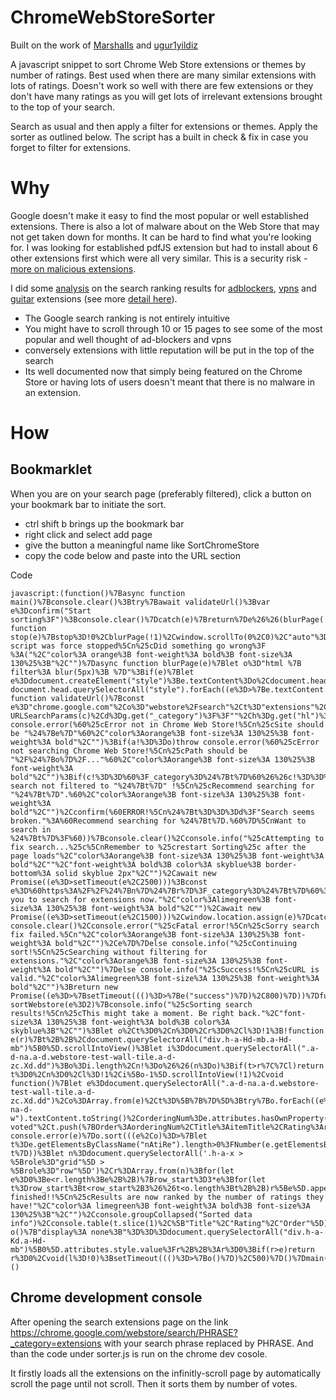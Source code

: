 # ChromeWebStoreSorter
Built on the work of [MarshaIIs](https://github.com/MarshaIIs) and [ugur1yildiz](https://github.com/ugur1yildiz)

A javascript snippet to sort Chrome Web Store extensions or themes by number of ratings.
Best used when there are many similar extensions with lots of ratings. Doesn't work so well with there are few extensions or they don't have many ratings as you will get lots of irrelevant extensions brought to the top of your search. 

Search as usual and then apply a filter for extensions or themes. Apply the sorter as outlined below. The script has a built in check & fix in case you forget to filter for extensions.

# Why
Google doesn't make it easy to find the most popular or well established extensions. 
There is also a lot of malware about on the Web Store that may not get taken down for months. It can be hard to find what you're looking for. I was looking for established pdfJS extension but had to install about 6 other extensions first which were all very similar. This is a security risk - [more on malicious extensions](https://github.com/nicoleahmed/malicious-extensions-list).

I did some [analysis](https://github.com/nicoleahmed/ChromeWebStoreSorter/blob/main/Analyses.md) on the search ranking results for [adblockers](https://github.com/nicoleahmed/ChromeWebStoreSorter/blob/main/Adblocker.csv), [vpns](https://github.com/nicoleahmed/ChromeWebStoreSorter/blob/main/vpn.csv) and [guitar](https://github.com/nicoleahmed/ChromeWebStoreSorter/blob/main/guitar.csv) extensions (see more [detail here](https://github.com/nicoleahmed/ChromeWebStoreSorter/blob/main/ExtensionSortingAnalysis.xlsx)).

- The Google search ranking is not entirely intuitive
- You might have to scroll through 10 or 15 pages to see some of the most popular and well thought of ad-blockers and vpns
- conversely extensions with little reputation will be put in the top of the search
- Its well documented now that simply being featured on the Chrome Store or having lots of users doesn't meant that there is no malware in an extension. 


# How

## Bookmarklet
When you are on your search page (preferably filtered), click a button on your bookmark bar to initiate the sort.

- ctrl shift b brings up the bookmark bar
- right click and select add page
- give the button a meaningful name like SortChromeStore
- copy the code below and paste into the URL section



Code
```
javascript:(function()%7Basync function main()%7Bconsole.clear()%3Btry%7Bawait validateUrl()%3Bvar e%3Dconfirm("Start sorting%3F")%3Bconsole.clear()%7Dcatch(e)%7Breturn%7De%26%26(blurPage(!0)%2CsortWebstore())%7Dasync function stop(e)%7Bstop%3D!0%2CblurPage(!1)%2Cwindow.scrollTo(0%2C0)%2C"auto"%3D%3D%3D!e%26%26console.info("%25cThe script was force stopped%5Cn%25cDid something go wrong%3F %3A("%2C"color%3A orange%3B font-weight%3A bold%3B font-size%3A 130%25%3B"%2C"")%7Dasync function blurPage(e)%7Blet o%3D"html %7B filter%3A blur(5px)%3B %7D"%3Bif(e)%7Blet e%3Ddocument.createElement("style")%3Be.textContent%3Do%2Cdocument.head.appendChild(e)%7Delse document.head.querySelectorAll("style").forEach((e%3D>%7Be.textContent.includes(o)%26%26e.remove()%7D))%7Dasync function validateUrl()%7Bconst e%3D"chrome.google.com"%2Co%3D"webstore%2Fsearch"%2Ct%3D"extensions"%2Cn%3Dwindow.location.hostname.toLowerCase()%2Cr%3Dwindow.location.pathname.toLowerCase()%2C%5Bl%2Ci%2Cs%5D%3Dr.split("%2F").slice(1)%2Ca%3D%60%24%7Bl%7D%2F%24%7Bi%7D%60%2Cc%3Dwindow.location.search.toLowerCase()%2Cg%3Dnew URLSearchParams(c)%2Cd%3Dg.get("_category")%3F%3F""%2Ch%3Dg.get("hl")%3F%3F""%3Bif(n!%3D%3De)throw console.error(%60%25cError not in Chrome Web Store!%5Cn%25cSite should be "%24%7Be%7D"%60%2C"color%3Aorange%3B font-size%3A 130%25%3B font-weight%3A bold"%2C"")%3Bif(a!%3D%3Do)throw console.error(%60%25cError not searching Chrome Web Store!%5Cn%25cPath should be "%2F%24%7Bo%7D%2F..."%60%2C"color%3Aorange%3B font-size%3A 130%25%3B font-weight%3A bold"%2C"")%3Bif(c!%3D%3D%60%3F_category%3D%24%7Bt%7D%60%26%26c!%3D%3D%60%3Fhl%3D%24%7Bh%7D%26_category%3D%24%7Bt%7D%60)%7Bif(console.warn(%60%25cError search not filtered to "%24%7Bt%7D" !%5Cn%25cRecommend searching for "%24%7Bt%7D".%60%2C"color%3Aorange%3B font-size%3A 130%25%3B font-weight%3A bold"%2C"")%2Cconfirm(%60ERROR!%5Cn%24%7Bt%3D%3D%3Dd%3F"Search seems broken."%3A%60Recommend searching for %24%7Bt%7D.%60%7D%5CnWant to search in %24%7Bt%7D%3F%60))%7Bconsole.clear()%2Cconsole.info("%25cAttempting to fix search...%25c%5CnRemember to %25crestart Sorting%25c after the page loads"%2C"color%3Aorange%3B font-size%3A 130%25%3B font-weight%3A bold"%2C""%2C"font-weight%3A bold%3B color%3A skyblue%3B border-bottom%3A solid skyblue 2px"%2C"")%2Cawait new Promise((e%3D>setTimeout(e%2C2500)))%3Bconst e%3D%60https%3A%2F%2F%24%7Bn%7D%24%7Br%7D%3F_category%3D%24%7Bt%7D%60%3Btry%7Bconsole.info("%25cSuccess!%5Cn%25cTaking you to search for extensions now."%2C"color%3Alimegreen%3B font-size%3A 130%25%3B font-weight%3A bold"%2C"")%2Cawait new Promise((e%3D>setTimeout(e%2C1500)))%2Cwindow.location.assign(e)%7Dcatch(e)%7Bthrow console.clear()%2Cconsole.error("%25cFatal error!%5Cn%25cSorry search fix failed.%5Cn"%2C"color%3Aorange%3B font-size%3A 130%25%3B font-weight%3A bold"%2C"")%2Ce%7D%7Delse console.info("%25cContinuing sort!%5Cn%25cSearching without filtering for extensions."%2C"color%3Aorange%3B font-size%3A 130%25%3B font-weight%3A bold"%2C"")%7Delse console.info("%25cSuccess!%5Cn%25cURL is valid."%2C"color%3Alimegreen%3B font-size%3A 130%25%3B font-weight%3A bold"%2C"")%3Breturn new Promise((e%3D>%7BsetTimeout((()%3D>%7Be("success")%7D)%2C800)%7D))%7Dfunction sortWebstore(e%3D2)%7Bconsole.info("%25cSorting search results!%5Cn%25cThis might take a moment. Be right back."%2C"font-size%3A 130%25%3B font-weight%3A bold%3B color%3A skyblue%3B"%2C"")%3Blet o%2Ct%3D0%2Cn%3D0%2Cr%3D0%2Cl%3D!1%3B!function e(r)%7Bt%2B%2B%2Cdocument.querySelectorAll("div.h-a-Hd-mb.a-Hd-mb")%5B0%5D.scrollIntoView()%3Blet i%3Ddocument.querySelectorAll(".a-d-na.a-d.webstore-test-wall-tile.a-d-zc.Xd.dd")%3Bo%3Di.length%2Cn!%3Do%26%26(n%3Do)%3Bif(t>r%7C%7Cl)return t%3D0%2Cn%3D0%2Cl%3D!1%2Ci%5Bo-1%5D.scrollIntoView(!1)%2Cvoid function()%7Blet e%3Ddocument.querySelectorAll(".a-d-na.a-d.webstore-test-wall-tile.a-d-zc.Xd.dd")%2Co%3DArray.from(e)%2Ct%3D%5B%7B%7D%5D%3Btry%7Bo.forEach((e%3D>%7BitemTitle%3De.querySelector("div.a-na-d-w").textContent.toString()%2CorderingNum%3De.attributes.hasOwnProperty("index")%3FNumber(e.attributes.index.value.toString().replace(%2F%2C%2Fg%2C""))%3A0%2Crating_str%3De.getElementsByClassName("nAtiRe").length>0%3FNumber(e.getElementsByClassName("nAtiRe")%5B0%5D.textContent.toString().replace(%2F%2C%2Fg%2C"")).toString()%3A"Not voted"%2Ct.push(%7BOrder%3AorderingNum%2CTitle%3AitemTitle%2CRating%3Arating_str%7D)%7D))%7Dcatch(e)%7Bthrow console.error(e)%7Do.sort(((e%2Co)%3D>%7Blet t%3De.getElementsByClassName("nAtiRe").length>0%3FNumber(e.getElementsByClassName("nAtiRe")%5B0%5D.textContent.toString().replace(%2F%2C%2Fg%2C""))%3A0%3Breturn(o.getElementsByClassName("nAtiRe").length>0%3FNumber(o.getElementsByClassName("nAtiRe")%5B0%5D.textContent.toString().replace(%2F%2C%2Fg%2C""))%3A0)-t%7D))%3Blet n%3Ddocument.querySelectorAll('.h-a-x > %5Brole%3D"grid"%5D > %5Brole%3D"row"%5D')%2Cr%3DArray.from(n)%3Bfor(let e%3D0%3Be<r.length%3Be%2B%2B)%7Brow_start%3D3*e%3Bfor(let t%3Drow_start%3Bt<row_start%2B3%26%26t<o.length%3Bt%2B%2B)r%5Be%5D.appendChild(o%5Bt%5D)%7Dconsole.info("%25cSorting finished!!%5Cn%25cResults are now ranked by the number of ratings they have!"%2C"color%3A limegreen%3B font-weight%3A bold%3B font-size%3A 130%25%3B"%2C"")%2Cconsole.groupCollapsed("Sorted data info")%2Cconsole.table(t.slice(1)%2C%5B"Title"%2C"Rating"%2C"Order"%5D)%2Cconsole.groupEnd()%2Cstop("auto")%7D()%3BsetTimeout((()%3D>%7Be(r)%7D)%2C500)%7D(100)%2Cfunction o()%7B"display%3A none%3B"%3D%3D%3Ddocument.querySelectorAll("div.h-a-Kd.a-Hd-mb")%5B0%5D.attributes.style.value%3Fr%2B%2B%3Ar%3D0%3Bif(r>e)return r%3D0%2Cvoid(l%3D!0)%3BsetTimeout((()%3D>%7Bo()%7D)%2C500)%7D()%7Dmain()%3B%7D)()

```

## Chrome development console

After opening the search extensions page on the link https://chrome.google.com/webstore/search/PHRASE?_category=extensions
with your search phrase replaced by PHRASE. And than the code under sorter.js is run on the chrome dev cosole.

It firstly loads all the extensions on the infinitly-scroll page by automatically scroll the page until not scroll.
Then it sorts them by number of votes.


